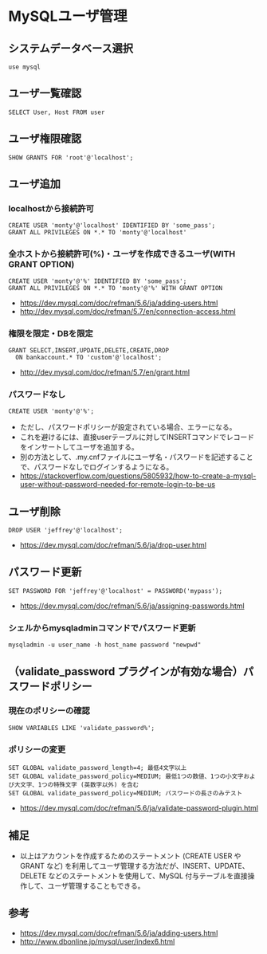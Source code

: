 ﻿# MySQLユーザ管理

## システムデータベース選択

```clike
use mysql
```

## ユーザ一覧確認

```clike
SELECT User, Host FROM user
```

## ユーザ権限確認

```clike
SHOW GRANTS FOR 'root'@'localhost';
```

## ユーザ追加
### localhostから接続許可

```clike
CREATE USER 'monty'@'localhost' IDENTIFIED BY 'some_pass';
GRANT ALL PRIVILEGES ON *.* TO 'monty'@'localhost'
```

### 全ホストから接続許可(%)・ユーザを作成できるユーザ(WITH GRANT OPTION)

```clike
CREATE USER 'monty'@'%' IDENTIFIED BY 'some_pass';
GRANT ALL PRIVILEGES ON *.* TO 'monty'@'%' WITH GRANT OPTION
```

- https://dev.mysql.com/doc/refman/5.6/ja/adding-users.html
- http://dev.mysql.com/doc/refman/5.7/en/connection-access.html

### 権限を限定・DBを限定

```clike
GRANT SELECT,INSERT,UPDATE,DELETE,CREATE,DROP
  ON bankaccount.* TO 'custom'@'localhost';
```

- http://dev.mysql.com/doc/refman/5.7/en/grant.html

### パスワードなし

```clike
CREATE USER 'monty'@'%';
```

- ただし、パスワードポリシーが設定されている場合、エラーになる。
- これを避けるには、直接userテーブルに対してINSERTコマンドでレコードをインサートしてユーザを追加する。
- 別の方法として、.my.cnfファイルにユーザ名・パスワードを記述することで、パスワードなしでログインするようになる。
- https://stackoverflow.com/questions/5805932/how-to-create-a-mysql-user-without-password-needed-for-remote-login-to-be-us

## ユーザ削除

```clike
DROP USER 'jeffrey'@'localhost';
```

- https://dev.mysql.com/doc/refman/5.6/ja/drop-user.html

## パスワード更新

```clike
SET PASSWORD FOR 'jeffrey'@'localhost' = PASSWORD('mypass');
```

- https://dev.mysql.com/doc/refman/5.6/ja/assigning-passwords.html

### シェルからmysqladminコマンドでパスワード更新

```clike
mysqladmin -u user_name -h host_name password "newpwd"
```

## （validate_password プラグインが有効な場合）パスワードポリシー

### 現在のポリシーの確認

```clike
SHOW VARIABLES LIKE 'validate_password%';

```

### ポリシーの変更

```clike
SET GLOBAL validate_password_length=4; 最低4文字以上
SET GLOBAL validate_password_policy=MEDIUM; 最低1つの数値、1つの小文字および大文字、1つの特殊文字 (英数字以外) を含む
SET GLOBAL validate_password_policy=MEDIUM; パスワードの長さのみテスト
```

- https://dev.mysql.com/doc/refman/5.6/ja/validate-password-plugin.html

## 補足

- 以上はアカウントを作成するためのステートメント (CREATE USER や GRANT など) を利用してユーザ管理する方法だが、INSERT、UPDATE、DELETE などのステートメントを使用して、MySQL 付与テーブルを直接操作して、ユーザ管理することもできる。

## 参考

- https://dev.mysql.com/doc/refman/5.6/ja/adding-users.html
- http://www.dbonline.jp/mysql/user/index6.html
